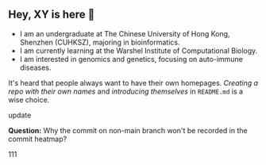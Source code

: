 ## Hey, XY is here 👋

- I am an undergraduate at The Chinese University of Hong Kong, Shenzhen (CUHKSZ), majoring in bioinformatics.
- I am currently learning at the Warshel Institute of Computational Biology.
- I am interested in genomics and genetics, focusing on auto-immune diseases.

It's heard that people always want to have their own homepages. _Creating a repo with their own names_ and _introducing themselves_ in `README.md` is a wise choice. 

 update

**Question:** Why the commit on non-main branch won't be recorded in the commit heatmap?

111

<!--
**XY3070/XY3070** is a ✨ _special_ ✨ repository because its `README.md` (this file) appears on your GitHub profile.

Here are some ideas to get you started:

- 🔭 I’m currently working on ...
- 🌱 I’m currently learning ...
- 👯 I’m looking to collaborate on ...
- 🤔 I’m looking for help with ...
- 💬 Ask me about ...
- 📫 How to reach me: ...
- 😄 Pronouns: ...
- ⚡ Fun fact: ...
-->
